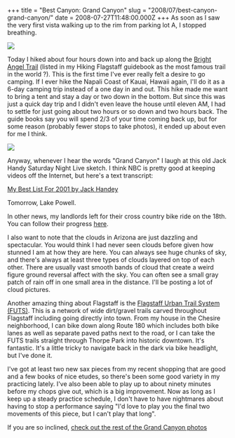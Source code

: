 +++
title = "Best Canyon: Grand Canyon"
slug = "2008/07/best-canyon-grand-canyon/"
date = 2008-07-27T11:48:00.000Z
+++
As soon as I saw the very first vista walking up to the rim from parking lot A, I stopped breathing.

![](https://peterlyons-org.s3.amazonaws.com/photos/flagstaff_2008_part_1/050_grand_canyon.jpg)

Today I hiked about four hours down into and back up along the [Bright Angel Trail](http://en.wikipedia.org/wiki/Bright_Angel_Trail) (listed in my Hiking Flagstaff guidebook as the most famous trail in the world ?). This is the first time I've ever really felt a desire to go camping. If I ever hike the Napali Coast of Kauai, Hawaii again, I'll do it as a 6-day camping trip instead of a one day in and out. This hike made me want to bring a tent and stay a day or two down in the bottom. But since this was just a quick day trip and I didn't even leave the house until eleven AM, I had to settle for just going about two hours or so down and two hours back. The guide books say you will spend 2/3 of your time coming back up, but for some reason (probably fewer stops to take photos), it ended up about even for me I think.

![](https://peterlyons-org.s3.amazonaws.com/photos/flagstaff_2008_part_1/071_grand_canyon.jpg)

Anyway, whenever I hear the words "Grand Canyon" I laugh at this old Jack Handy Saturday Night Live sketch. I think NBC is pretty good at keeping videos off the Internet, but here's a text transcript:

[My Best List For 2001 by Jack Handey](http://snltranscripts.jt.org/01/01jbestlist.phtml)

Tomorrow, Lake Powell.

In other news, my landlords left for their cross country bike ride on the 18th. You can follow their progress [here](http://www.crazyguyonabike.com/doc/page/?o=3Tzut&page_id=83252&v=2P).

I also want to note that the clouds in Arizona are just dazzling and spectacular. You would think I had never seen clouds before given how stunned I am at how they are here. You can always see huge chunks of sky, and there's always at least three types of clouds layered on top of each other. There are usually vast smooth bands of cloud that create a weird figure ground reversal affect with the sky. You can often see a small gray patch of rain off in one small area in the distance. I'll be posting a lot of cloud pictures.

Another amazing thing about Flagstaff is the [Flagstaff Urban Trail System (FUTS)](http://www.traillink.com/ViewTrail.aspx?AcctID=6032267). This is a network of wide dirt/gravel trails carved throughout Flagstaff including going directly into town. From my house in the Chesire neighborhood, I can bike down along Route 180 which includes both bike lanes as well as separate paved paths next to the road, or I can take the FUTS trails straight through Thorpe Park into historic downtown. It's fantastic. It's a little tricky to navigate back in the dark via bike headlight, but I've done it.

I've got at least two new sax pieces from my recent shopping that are good and a few books of nice etudes, so there's been some good variety in my practicing lately. I've also been able to play up to about ninety minutes before my chops give out, which is a big improvement. Now as long as I keep up a steady practice schedule, I don't have to have nightmares about having to stop a performance saying "I'd love to play you the final two movements of this piece, but I can't play that long".

If you are so inclined, [check out the rest of the Grand Canyon photos](/app/photos?gallery=flagstaff_2008_part_1)